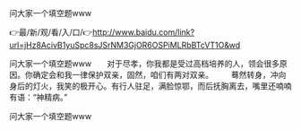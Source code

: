 问大家一个填空题www

👉最/新/观/看/入/口/👉http://www.baidu.com/link?url=jHz8AcivB1yuSpc8sJSrNM3GjOR6OSPiMLRbBTcVT1O&wd

问大家一个填空题www　　对于尽孝，你我都是受过高档培养的人，领会很多原因。你确定会和我一律保护双亲，固然，咱们有两对双亲。
　　蓦然转身，冲向身后的灯火，我笑的极开心。有行人驻足，满脸惊鄂，而后抚胸离去，嘴里还喃喃有语：“神精病。”


问大家一个填空题www
